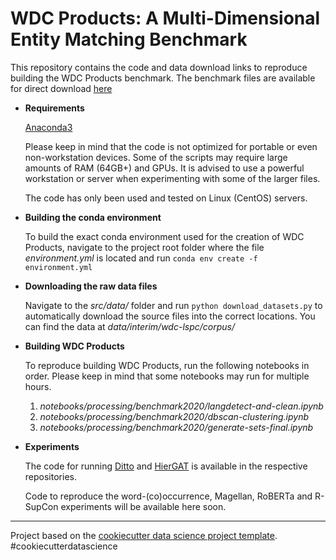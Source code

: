 # WDC Products: A Multi-Dimensional Entity Matching Benchmark

This repository contains the code and data download links to reproduce building the WDC Products benchmark. The benchmark files are available for direct download [here](http://webdatacommons.org/largescaleproductcorpus/wdc-products/)

* **Requirements**

    [Anaconda3](https://www.anaconda.com/products/individual)

    Please keep in mind that the code is not optimized for portable or even non-workstation devices. Some of the scripts may require large amounts of RAM (64GB+) and GPUs. It is advised to use a powerful workstation or server when experimenting with some of the larger files.

    The code has only been used and tested on Linux (CentOS) servers.

* **Building the conda environment**

    To build the exact conda environment used for the creation of WDC Products, navigate to the project root folder where the file *environment.yml* is located and run ```conda env create -f environment.yml```

* **Downloading the raw data files**

    Navigate to the *src/data/* folder and run ```python download_datasets.py``` to automatically download the source files into the correct locations.
    You can find the data at *data/interim/wdc-lspc/corpus/*

* **Building WDC Products**

    To reproduce building WDC Products, run the following notebooks in order. Please keep in mind that some notebooks may run for multiple hours.
    
    1. *notebooks/processing/benchmark2020/langdetect-and-clean.ipynb*
    2. *notebooks/processing/benchmark2020/dbscan-clustering.ipynb*
    3. *notebooks/processing/benchmark2020/generate-sets-final.ipynb*
	
* **Experiments**

    The code for running [Ditto](https://github.com/megagonlabs/ditto) and [HierGAT](https://github.com/CGCL-codes/HierGAT) is available in the respective repositories.
	
	Code to reproduce the word-(co)occurrence, Magellan, RoBERTa and R-SupCon experiments will be available here soon.

	
--------

Project based on the [cookiecutter data science project template](https://drivendata.github.io/cookiecutter-data-science/). #cookiecutterdatascience
